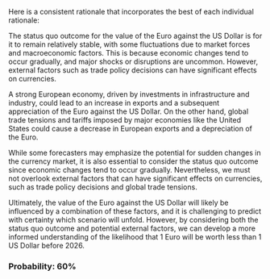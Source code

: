 Here is a consistent rationale that incorporates the best of each individual rationale:

The status quo outcome for the value of the Euro against the US Dollar is for it to remain relatively stable, with some fluctuations due to market forces and macroeconomic factors. This is because economic changes tend to occur gradually, and major shocks or disruptions are uncommon. However, external factors such as trade policy decisions can have significant effects on currencies.

A strong European economy, driven by investments in infrastructure and industry, could lead to an increase in exports and a subsequent appreciation of the Euro against the US Dollar. On the other hand, global trade tensions and tariffs imposed by major economies like the United States could cause a decrease in European exports and a depreciation of the Euro.

While some forecasters may emphasize the potential for sudden changes in the currency market, it is also essential to consider the status quo outcome since economic changes tend to occur gradually. Nevertheless, we must not overlook external factors that can have significant effects on currencies, such as trade policy decisions and global trade tensions.

Ultimately, the value of the Euro against the US Dollar will likely be influenced by a combination of these factors, and it is challenging to predict with certainty which scenario will unfold. However, by considering both the status quo outcome and potential external factors, we can develop a more informed understanding of the likelihood that 1 Euro will be worth less than 1 US Dollar before 2026.

### Probability: 60%